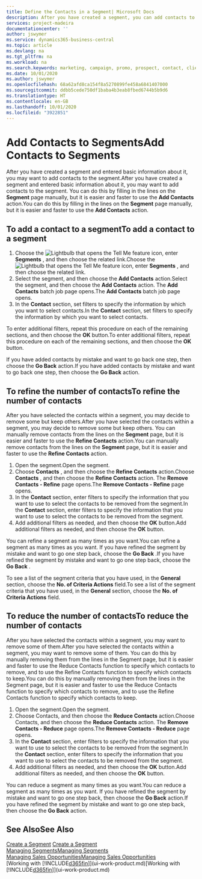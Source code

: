 ```yaml
---
title: Define the Contacts in a Segment| Microsoft Docs
description: After you have created a segment, you can add contacts to the segment, for example, as part of a marketing campaign targeting particular customers or clients.
services: project-madeira
documentationcenter: ''
author: jswymer
ms.service: dynamics365-business-central
ms.topic: article
ms.devlang: na
ms.tgt_pltfrm: na
ms.workload: na
ms.search.keywords: marketing, campaign, promo, prospect, contact, client, customer
ms.date: 10/01/2020
ms.author: jswymer
ms.openlocfilehash: 68a62afd8ca154f8a5270899fe458a6841407000
ms.sourcegitcommit: ddbb5cede750df1baba4b3eab8fbed6744b5b9d6
ms.translationtype: HT
ms.contentlocale: en-GB
ms.lasthandoff: 10/01/2020
ms.locfileid: "3922851"
---
```

# <a name="add-contacts-to-segments"></a><span data-ttu-id="22136-103">Add Contacts to Segments</span><span class="sxs-lookup"><span data-stu-id="22136-103">Add Contacts to Segments</span></span>
<span data-ttu-id="22136-104">After you have created a segment and entered basic information about it, you may want to add contacts to the segment.</span><span class="sxs-lookup"><span data-stu-id="22136-104">After you have created a segment and entered basic information about it, you may want to add contacts to the segment.</span></span> <span data-ttu-id="22136-105">You can do this by filling in the lines on the **Segment** page manually, but it is easier and faster to use the **Add Contacts** action.</span><span class="sxs-lookup"><span data-stu-id="22136-105">You can do this by filling in the lines on the **Segment** page manually, but it is easier and faster to use the **Add Contacts** action.</span></span>

## <a name="to-add-a-contact-to-a-segment"></a><span data-ttu-id="22136-106">To add a contact to a segment</span><span class="sxs-lookup"><span data-stu-id="22136-106">To add a contact to a segment</span></span>
1. <span data-ttu-id="22136-107">Choose the ![Lightbulb that opens the Tell Me feature](media/ui-search/search_small.png "Tell me what you want to do") icon, enter **Segments** , and then choose the related link.</span><span class="sxs-lookup"><span data-stu-id="22136-107">Choose the ![Lightbulb that opens the Tell Me feature](media/ui-search/search_small.png "Tell me what you want to do") icon, enter **Segments** , and then choose the related link.</span></span>  
2. <span data-ttu-id="22136-108">Select the segment, and then choose the **Add Contacts** action.</span><span class="sxs-lookup"><span data-stu-id="22136-108">Select the segment, and then choose the **Add Contacts** action.</span></span> <span data-ttu-id="22136-109">The **Add Contacts** batch job page opens.</span><span class="sxs-lookup"><span data-stu-id="22136-109">The **Add Contacts** batch job page opens.</span></span>
3. <span data-ttu-id="22136-110">In the **Contact** section, set filters to specify the information by which you want to select contacts.</span><span class="sxs-lookup"><span data-stu-id="22136-110">In the **Contact** section, set filters to specify the information by which you want to select contacts.</span></span>

<span data-ttu-id="22136-111">To enter additional filters, repeat this procedure on each of the remaining sections, and then choose the **OK** button.</span><span class="sxs-lookup"><span data-stu-id="22136-111">To enter additional filters, repeat this procedure on each of the remaining sections, and then choose the **OK** button.</span></span>

<span data-ttu-id="22136-112">If you have added contacts by mistake and want to go back one step, then choose the **Go Back** action.</span><span class="sxs-lookup"><span data-stu-id="22136-112">If you have added contacts by mistake and want to go back one step, then choose the **Go Back** action.</span></span>

## <a name="to-refine-the-number-of-contacts"></a><span data-ttu-id="22136-113">To refine the number of contacts</span><span class="sxs-lookup"><span data-stu-id="22136-113">To refine the number of contacts</span></span>
<span data-ttu-id="22136-114">After you have selected the contacts within a segment, you may decide to remove some but keep others.</span><span class="sxs-lookup"><span data-stu-id="22136-114">After you have selected the contacts within a segment, you may decide to remove some but keep others.</span></span> <span data-ttu-id="22136-115">You can manually remove contacts from the lines on the **Segment** page, but it is easier and faster to use the **Refine Contacts** action.</span><span class="sxs-lookup"><span data-stu-id="22136-115">You can manually remove contacts from the lines on the **Segment** page, but it is easier and faster to use the **Refine Contacts** action.</span></span>

1. <span data-ttu-id="22136-116">Open the segment.</span><span class="sxs-lookup"><span data-stu-id="22136-116">Open the segment.</span></span>
2. <span data-ttu-id="22136-117">Choose **Contacts** , and then choose the **Refine Contacts** action.</span><span class="sxs-lookup"><span data-stu-id="22136-117">Choose **Contacts** , and then choose the **Refine Contacts** action.</span></span> <span data-ttu-id="22136-118">The **Remove Contacts - Refine** page opens.</span><span class="sxs-lookup"><span data-stu-id="22136-118">The **Remove Contacts - Refine** page opens.</span></span>
3. <span data-ttu-id="22136-119">In the **Contact** section, enter filters to specify the information that you want to use to select the contacts to be removed from the segment.</span><span class="sxs-lookup"><span data-stu-id="22136-119">In the **Contact** section, enter filters to specify the information that you want to use to select the contacts to be removed from the segment.</span></span>
4. <span data-ttu-id="22136-120">Add additional filters as needed, and then choose the **OK** button.</span><span class="sxs-lookup"><span data-stu-id="22136-120">Add additional filters as needed, and then choose the **OK** button.</span></span>

<span data-ttu-id="22136-121">You can refine a segment as many times as you want.</span><span class="sxs-lookup"><span data-stu-id="22136-121">You can refine a segment as many times as you want.</span></span> <span data-ttu-id="22136-122">If you have refined the segment by mistake and want to go one step back, choose the **Go Back** .</span><span class="sxs-lookup"><span data-stu-id="22136-122">If you have refined the segment by mistake and want to go one step back, choose the **Go Back** .</span></span>

<span data-ttu-id="22136-123">To see a list of the segment criteria that you have used, in the **General** section, choose the **No. of Criteria Actions** field.</span><span class="sxs-lookup"><span data-stu-id="22136-123">To see a list of the segment criteria that you have used, in the **General** section, choose the **No. of Criteria Actions** field.</span></span>

## <a name="to-reduce-the-number-of-contacts"></a><span data-ttu-id="22136-124">To reduce the number of contacts</span><span class="sxs-lookup"><span data-stu-id="22136-124">To reduce the number of contacts</span></span>
<span data-ttu-id="22136-125">After you have selected the contacts within a segment, you may want to remove some of them.</span><span class="sxs-lookup"><span data-stu-id="22136-125">After you have selected the contacts within a segment, you may want to remove some of them.</span></span> <span data-ttu-id="22136-126">You can do this by manually removing them from the lines in the Segment page, but it is easier and faster to use the Reduce Contacts function to specify which contacts to remove, and to use the Refine Contacts function to specify which contacts to keep.</span><span class="sxs-lookup"><span data-stu-id="22136-126">You can do this by manually removing them from the lines in the Segment page, but it is easier and faster to use the Reduce Contacts function to specify which contacts to remove, and to use the Refine Contacts function to specify which contacts to keep.</span></span>

1. <span data-ttu-id="22136-127">Open the segment.</span><span class="sxs-lookup"><span data-stu-id="22136-127">Open the segment.</span></span>
2. <span data-ttu-id="22136-128">Choose Contacts, and then choose the **Reduce Contacts** action.</span><span class="sxs-lookup"><span data-stu-id="22136-128">Choose Contacts, and then choose the **Reduce Contacts** action.</span></span> <span data-ttu-id="22136-129">The **Remove Contacts - Reduce** page opens.</span><span class="sxs-lookup"><span data-stu-id="22136-129">The **Remove Contacts - Reduce** page opens.</span></span>
3. <span data-ttu-id="22136-130">In the **Contact** section, enter filters to specify the information that you want to use to select the contacts to be removed from the segment.</span><span class="sxs-lookup"><span data-stu-id="22136-130">In the **Contact** section, enter filters to specify the information that you want to use to select the contacts to be removed from the segment.</span></span>
4. <span data-ttu-id="22136-131">Add additional filters as needed, and then choose the **OK** button.</span><span class="sxs-lookup"><span data-stu-id="22136-131">Add additional filters as needed, and then choose the **OK** button.</span></span>

<span data-ttu-id="22136-132">You can reduce a segment as many times as you want.</span><span class="sxs-lookup"><span data-stu-id="22136-132">You can reduce a segment as many times as you want.</span></span> <span data-ttu-id="22136-133">If you have refined the segment by mistake and want to go one step back, then choose the **Go Back** action.</span><span class="sxs-lookup"><span data-stu-id="22136-133">If you have refined the segment by mistake and want to go one step back, then choose the **Go Back** action.</span></span>

## <a name="see-also"></a><span data-ttu-id="22136-134">See Also</span><span class="sxs-lookup"><span data-stu-id="22136-134">See Also</span></span>
<span data-ttu-id="22136-135">[Create a Segment](marketing-how-create-segment.md) </span><span class="sxs-lookup"><span data-stu-id="22136-135">[Create a Segment](marketing-how-create-segment.md) </span></span>  
[<span data-ttu-id="22136-136">Managing Segments</span><span class="sxs-lookup"><span data-stu-id="22136-136">Managing Segments</span></span>](marketing-segments.md)  
[<span data-ttu-id="22136-137">Managing Sales Opportunities</span><span class="sxs-lookup"><span data-stu-id="22136-137">Managing Sales Opportunities</span></span>](marketing-manage-sales-opportunities.md)  
<span data-ttu-id="22136-138">[Working with [!INCLUDE[d365fin](includes/d365fin_md.md)]](ui-work-product.md)</span><span class="sxs-lookup"><span data-stu-id="22136-138">[Working with [!INCLUDE[d365fin](includes/d365fin_md.md)]](ui-work-product.md)</span></span>  

